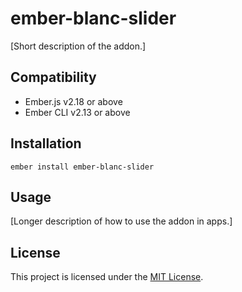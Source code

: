 ember-blanc-slider
==============================================================================

[Short description of the addon.]


Compatibility
------------------------------------------------------------------------------

* Ember.js v2.18 or above
* Ember CLI v2.13 or above


Installation
------------------------------------------------------------------------------

```
ember install ember-blanc-slider
```


Usage
------------------------------------------------------------------------------

[Longer description of how to use the addon in apps.]


License
------------------------------------------------------------------------------

This project is licensed under the [MIT License](LICENSE.md).
